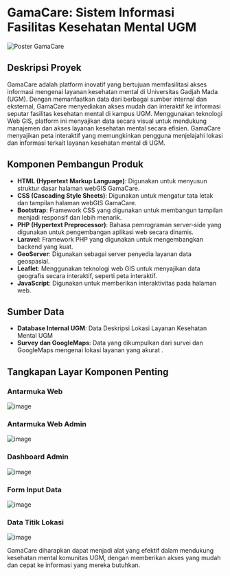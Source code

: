 # GamaCare: Sistem Informasi Fasilitas Kesehatan Mental UGM
![Poster GamaCare ](https://github.com/lailanrazz/GamaCare/assets/112270824/d71d92d5-69c7-42ab-a849-e26dc78c045d)

## Deskripsi Proyek
GamaCare adalah platform inovatif yang bertujuan memfasilitasi akses informasi mengenai layanan kesehatan mental di Universitas Gadjah Mada (UGM). Dengan memanfaatkan data dari berbagai sumber internal dan eksternal, GamaCare menyediakan akses mudah dan interaktif ke informasi seputar fasilitas kesehatan mental di kampus UGM. Menggunakan teknologi Web GIS, platform ini menyajikan data secara visual untuk mendukung manajemen dan akses layanan kesehatan mental secara efisien. GamaCare menyajikan peta interaktif yang memungkinkan pengguna menjelajahi lokasi dan informasi terkait layanan kesehatan mental di UGM.

## Komponen Pembangun Produk
- **HTML (Hypertext Markup Language)**: Digunakan untuk menyusun struktur dasar halaman webGIS GamaCare.
- **CSS (Cascading Style Sheets)**: Digunakan untuk mengatur tata letak dan tampilan halaman webGIS GamaCare.
- **Bootstrap**: Framework CSS yang digunakan untuk membangun tampilan menjadi responsif dan lebih menarik.
- **PHP (Hypertext Preprocessor)**: Bahasa pemrograman server-side yang digunakan untuk pengembangan aplikasi web secara dinamis.
- **Laravel**: Framework PHP yang digunakan untuk mengembangkan backend yang kuat.
- **GeoServer**: Digunakan sebagai server penyedia layanan data geospasial.
- **Leaflet**: Menggunakan teknologi web GIS untuk menyajikan data geografis secara interaktif, seperti peta interaktif.
- **JavaScript**: Digunakan untuk memberikan interaktivitas pada halaman web.

## Sumber Data
- **Database Internal UGM**: Data Deskripsi Lokasi Layanan Kesehatan Mental UGM
- **Survey dan GoogleMaps**: Data yang dikumpulkan dari survei dan GoogleMaps mengenai lokasi layanan yang akurat .


## Tangkapan Layar Komponen Penting
### Antarmuka Web 
![image](https://github.com/lailanrazz/GamaCare/assets/112270824/5544e1d4-06f6-456f-98df-e92077762aad)

### Antarmuka Web Admin 
![image](https://github.com/lailanrazz/GamaCare/assets/112270824/ef9bc156-f92c-40d7-9b4a-8ac360cd42a3)


### Dashboard Admin
![image](https://github.com/lailanrazz/GamaCare/assets/112270824/6503f25e-3c81-4c05-a847-55245cf2a2e4)

### Form Input Data
![image](https://github.com/lailanrazz/GamaCare/assets/112270824/e04d2e61-407b-44ad-b012-21e56204f6bb)

### Data Titik Lokasi
![image](https://github.com/lailanrazz/GamaCare/assets/112270824/de268c08-229b-4b81-9b08-6c00c44176c8)


GamaCare diharapkan dapat menjadi alat yang efektif dalam mendukung kesehatan mental komunitas UGM, dengan memberikan akses yang mudah dan cepat ke informasi yang mereka butuhkan.
